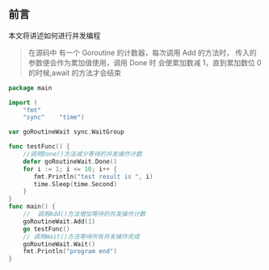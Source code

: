 ## 前言

本文将讲述如何进行并发编程

> 在源码中 有一个 Goroutine 的计数器，每次调用 Add 的方法时， 传入的参数便会作为累加值使用，调用 Done 时 会使累加数减 1，直到累加数位 0 的时候,await 的方法才会结束

```go
package main

import (
    "fmt"
    "sync"    "time")

var goRoutineWait sync.WaitGroup

func testFunc() {
    //调用Done()方法减少等待的并发操作计数
    defer goRoutineWait.Done()
    for i := 1; i <= 10; i++ {
       fmt.Println("test result is ", i)
       time.Sleep(time.Second)
    }
}
func main() {
    //  调用Add()方法增加等待的并发操作计数
    goRoutineWait.Add(1)
    go testFunc()
    // 调用Wait()方法等待所有并发操作完成
    goRoutineWait.Wait()
    fmt.Println("program end")
}
```
